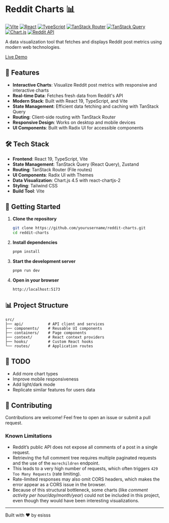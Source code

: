 # Reddit Charts 📊

[![Vite](https://img.shields.io/badge/Vite-646CFF?logo=vite&logoColor=white)](https://vitejs.dev/)
[![React](https://img.shields.io/badge/React-20232A?logo=react&logoColor=61DAFB)](https://react.dev/)
[![TypeScript](https://img.shields.io/badge/TypeScript-3178C6?logo=typescript&logoColor=white)](https://www.typescriptlang.org/)
[![TanStack Router](https://img.shields.io/badge/TanStack_Router-FF4154?logo=react&logoColor=white)](https://tanstack.com/router)
[![TanStack Query](https://img.shields.io/badge/TanStack_Query-FF4154?logo=react&logoColor=white)](https://tanstack.com/query)
[![Chart.js](https://img.shields.io/badge/Chart.js-FF6384?logo=chartdotjs&logoColor=white)](https://www.chartjs.org/)
[![Reddit API](https://img.shields.io/badge/Reddit%20API-FF4500?logo=reddit&logoColor=white)](https://www.reddit.com/dev/api/)

A data visualization tool that fetches and displays Reddit post metrics using modern web technologies.

[Live Demo](https://reddit-charts.vercel.app/)

## 🚀 Features

- **Interactive Charts**: Visualize Reddit post metrics with responsive and interactive charts
- **Real-time Data**: Fetches fresh data from Reddit's API
- **Modern Stack**: Built with React 19, TypeScript, and Vite
- **State Management**: Efficient data fetching and caching with TanStack Query
- **Routing**: Client-side routing with TanStack Router
- **Responsive Design**: Works on desktop and mobile devices
- **UI Components**: Built with Radix UI for accessible components

## 🛠️ Tech Stack

- **Frontend**: React 19, TypeScript, Vite
- **State Management**: TanStack Query (React Query), Zustand
- **Routing**: TanStack Router (File routes)
- **UI Components**: Radix UI with Themes
- **Data Visualization**: Chart.js 4.5 with react-chartjs-2
- **Styling**: Tailwind CSS
- **Build Tool**: Vite

## 🚀 Getting Started

1. **Clone the repository**

   ```bash
   git clone https://github.com/yourusername/reddit-charts.git
   cd reddit-charts
   ```

2. **Install dependencies**

   ```bash
   pnpm install
   ```

3. **Start the development server**

   ```bash
   pnpm run dev
   ```

4. **Open in your browser**
   ```
   http://localhost:5173
   ```

## 📊 Project Structure

```
src/
├── api/           # API client and services
├── components/    # Reusable UI components
├── containers/    # Page components
├── context/       # React context providers
├── hooks/         # Custom React hooks
└── routes/        # Application routes
```

## 📝 TODO

- Add more chart types
- Improve mobile responsiveness
- Add light/dark mode
- Replicate similar features for users data

## 🤝 Contributing

Contributions are welcome! Feel free to open an issue or submit a pull request.

### Known Limitations

- Reddit’s public API does not expose all comments of a post in a single request.
- Retrieving the full comment tree requires multiple paginated requests and the use of the `morechildren` endpoint.
- This leads to a very high number of requests, which often triggers `429 Too Many Requests` (rate limiting).
- Rate-limited responses may also omit CORS headers, which makes the error appear as a CORS issue in the browser.
- Because of this structural bottleneck, some charts (like _comment activity per hour/day/month/year_) could not be included in this project, even though they would have been interesting visualizations.

---

Built with ❤️ by esisss
